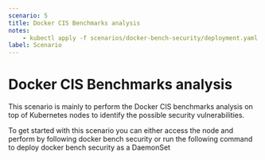 ```yaml
---
scenario: 5
title: Docker CIS Benchmarks analysis
notes:
    - kubectl apply -f scenarios/docker-bench-security/deployment.yaml
label: Scenario
---
```


# Docker CIS Benchmarks analysis

This scenario is mainly to perform the Docker CIS benchmarks analysis on top of Kubernetes nodes to identify the possible security vulnerabilities. 

To get started with this scenario you can either access the node and perform by following docker bench security or run the following command to deploy docker bench security as a DaemonSet

